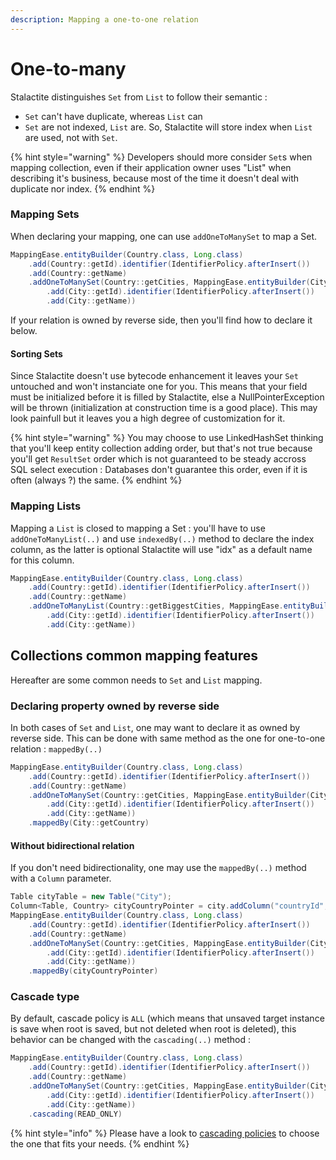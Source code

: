```yaml
---
description: Mapping a one-to-one relation
---
```


# One-to-many

Stalactite distinguishes `Set` from `List` to follow their semantic :&#x20;

* `Set` can't have duplicate, whereas `List` can
* `Set` are not indexed, `List` are. So, Stalactite will store index when `List` are used, not with `Set`.

{% hint style="warning" %}
Developers should more consider `Set`s when mapping collection, even if their application owner uses "List" when describing it's business, because most of the time it doesn't deal with duplicate nor index.
{% endhint %}

### Mapping Sets

When declaring your mapping, one can use `addOneToManySet` to map a Set.

```java
MappingEase.entityBuilder(Country.class, Long.class)
    .add(Country::getId).identifier(IdentifierPolicy.afterInsert())
    .add(Country::getName)
    .addOneToManySet(Country::getCities, MappingEase.entityBuilder(City.class, Long.class)
        .add(City::getId).identifier(IdentifierPolicy.afterInsert())
        .add(City::getName))
```

If your relation is owned by reverse side, then you'll find how to declare it below.

#### Sorting Sets

Since Stalactite doesn't use bytecode enhancement it leaves your `Set` untouched and won't instanciate one for you. This means that your field must be initialized before it is filled by Stalactite, else a NullPointerException will be thrown (initialization at construction time is a good place). This may look painfull but it leaves you a high degree of customization for it.

{% hint style="warning" %}
You may choose to use LinkedHashSet thinking that you'll keep entity collection adding order, but that's not true because you'll get `ResultSet` order which is not guaranteed to be steady accross SQL select execution : Databases don't guarantee this order, even if it is often (always ?) the same.
{% endhint %}

### Mapping Lists

Mapping a `List` is closed to mapping a Set : you'll have to use `addOneToManyList(..)` and use `indexedBy(..)` method to declare the index column, as the latter is optional Stalactite will use "idx" as a default name for this column.

```java
MappingEase.entityBuilder(Country.class, Long.class)
    .add(Country::getId).identifier(IdentifierPolicy.afterInsert())
    .add(Country::getName)
    .addOneToManyList(Country::getBiggestCities, MappingEase.entityBuilder(City.class, Long.class)
        .add(City::getId).identifier(IdentifierPolicy.afterInsert())
        .add(City::getName))
```

## Collections common mapping features

Hereafter are some common needs to `Set` and `List` mapping.

### Declaring property owned by reverse side

In both cases of `Set` and `List`, one may want to declare it as owned by reverse side. This can be done with same method as the one for one-to-one relation : `mappedBy(..)`

```java
MappingEase.entityBuilder(Country.class, Long.class)
    .add(Country::getId).identifier(IdentifierPolicy.afterInsert())
    .add(Country::getName)
    .addOneToManySet(Country::getCities, MappingEase.entityBuilder(City.class, Long.class)
        .add(City::getId).identifier(IdentifierPolicy.afterInsert())
        .add(City::getName))
    .mappedBy(City::getCountry)
```

#### Without bidirectional relation

If you don't need bidirectionality, one may use the `mappedBy(..)` method with a `Column` parameter.

```java
Table cityTable = new Table("City");
Column<Table, Country> cityCountryPointer = city.addColumn("countryId", Country.class);
MappingEase.entityBuilder(Country.class, Long.class)
    .add(Country::getId).identifier(IdentifierPolicy.afterInsert())
    .add(Country::getName)
    .addOneToManySet(Country::getCities, MappingEase.entityBuilder(City.class, Long.class)
        .add(City::getId).identifier(IdentifierPolicy.afterInsert())
        .add(City::getName))
    .mappedBy(cityCountryPointer)
```

### Cascade type

By default, cascade policy is `ALL` (which means that unsaved target instance is save when root is saved, but not deleted when root is deleted), this behavior can be changed with the `cascading(..)` method :

```java
MappingEase.entityBuilder(Country.class, Long.class)
    .add(Country::getId).identifier(IdentifierPolicy.afterInsert())
    .add(Country::getName)
    .addOneToManySet(Country::getCities, MappingEase.entityBuilder(City.class, Long.class)
        .add(City::getId).identifier(IdentifierPolicy.afterInsert())
        .add(City::getName))
	.cascading(READ_ONLY)
```

{% hint style="info" %}
Please have a look to [cascading policies](cascading-policies.md) to choose the one that fits your needs.
{% endhint %}
